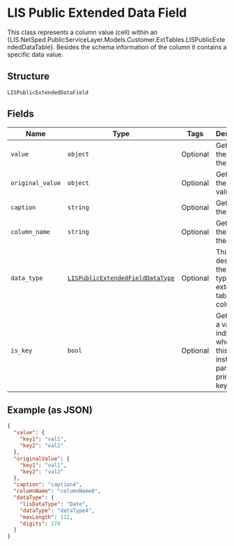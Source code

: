 
# LIS Public Extended Data Field

This class represents a column value (cell) within an {LIS.NetSped.PublicServiceLayer.Models.Customer.ExtTables.LISPublicExtendedDataTable}.
Besides the schema information of the column it contains a specific data value.

## Structure

`LISPublicExtendedDataField`

## Fields

| Name | Type | Tags | Description |
|  --- | --- | --- | --- |
| `value` | `object` | Optional | Gets or sets the value of the cell. |
| `original_value` | `object` | Optional | Gets or sets the original value. |
| `caption` | `string` | Optional | Gets or sets the caption. |
| `column_name` | `string` | Optional | Gets or sets the name of the column. |
| `data_type` | [`LISPublicExtendedFieldDataType`](../../doc/models/lis-public-extended-field-data-type.md) | Optional | This class describes the data type of a extended table column. |
| `is_key` | `bool` | Optional | Gets or sets a value indicating whether this instance is part of a primary key. |

## Example (as JSON)

```json
{
  "value": {
    "key1": "val1",
    "key2": "val2"
  },
  "originalValue": {
    "key1": "val1",
    "key2": "val2"
  },
  "caption": "caption4",
  "columnName": "columnName0",
  "dataType": {
    "lisDataType": "Date",
    "dataType": "dataType4",
    "maxLength": 112,
    "digits": 174
  }
}
```

